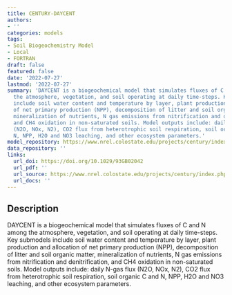 ```yaml
---
title: CENTURY-DAYCENT
authors:
- ''
categories: models
tags:
- Soil Biogeochemistry Model
- Local
- FORTRAN
draft: false
featured: false
date: '2022-07-27'
lastmod: '2022-07-27'
summary: 'DAYCENT is a biogeochemical model that simulates fluxes of C and N among
  the atmosphere, vegetation, and soil operating at daily time-steps. Key submodels
  include soil water content and temperature by layer, plant production and allocation
  of net primary production (NPP), decomposition of litter and soil organic matter,
  mineralization of nutrients, N gas emissions from nitrification and denitrification,
  and CH4 oxidation in non-saturated soils. Model outputs include: daily N-gas flux
  (N2O, NOx, N2), CO2 flux from heterotrophic soil respiration, soil organic C and
  N, NPP, H2O and NO3 leaching, and other ecosystem parameters.'
model_repository: https://www.nrel.colostate.edu/projects/century/index.php
data_repository: ''
links:
  url_doi: https://doi.org/10.1029/93GB02042
  url_pdf: ''
  url_source: https://www.nrel.colostate.edu/projects/century/index.php
  url_docs: ''
---
```


## Description

DAYCENT is a biogeochemical model that simulates fluxes of C and N among the atmosphere, vegetation, and soil operating at daily time-steps. Key submodels include soil water content and temperature by layer, plant production and allocation of net primary production (NPP), decomposition of litter and soil organic matter, mineralization of nutrients, N gas emissions from nitrification and denitrification, and CH4 oxidation in non-saturated soils. Model outputs include: daily N-gas flux (N2O, NOx, N2), CO2 flux from heterotrophic soil respiration, soil organic C and N, NPP, H2O and NO3 leaching, and other ecosystem parameters.

